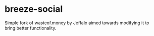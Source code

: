 # breeze-social
Simple fork of wasteof.money by Jeffalo aimed towards modifying it to bring better functionality.
